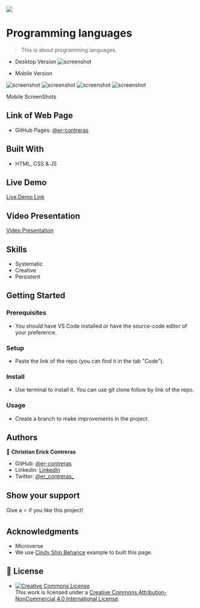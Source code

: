 
![](https://img.shields.io/badge/Microverse-blueviolet)

# Programming languages

> This is about programming languages.

- Desktop Version
![screenshot](./screen-shoots/DesktopScreenS.png)

- Mobile Version

![screenshot](./screen-shoots/mobileScreenS.png)
![screenshot](./screen-shoots/mobileSSbottom.png)
![screenshot](./screen-shoots/speakers.png)
![screenshot](./screen-shoots/Spekaers2.png)


Mobile ScreenShots

## Link of Web Page

- GitHub Pages: [@er-contreras](https://er-contreras.github.io/)

## Built With

- HTML, CSS & JS

## Live Demo

[Live Demo Link](https://er-contreras.github.io/first-capston/)

## Video Presentation

[Video Presentation](https://www.loom.com/share/67f5a6e944b44e33a81bcbf36ee36cfb)

## Skills

  - Systematic
  - Creative
  - Persistent

## Getting Started

### Prerequisites
  - You should have VS Code installed or have the source-code editor of your preference.
### Setup
  - Paste the link of the repo (you can find it in the tab "Code").
### Install
  - Use terminal to install it. You can use git clone follow by link of the repo.
### Usage
  - Create a branch to make improvements in the project.

## Authors

👤 **Christian Erick Contreras**

- GitHub: [@er-contreras](https://github.com/er-contreras)
- Linkedin: [LinkedIn](https://www.linkedin.com/in/er-contreras/)
- Twitter: [@er_contreras_](https://twitter.com/er_contreras_)

## Show your support

Give a ⭐️ if you like this project!

## Acknowledgments

- Microverse
- We use [Cindy Shin Behance](https://www.behance.net/gallery/29845175/CC-Global-Summit-2015) example to built this page.

## 📝 License

- <a rel="license" href="http://creativecommons.org/licenses/by-nc/4.0/"><img alt="Creative Commons License" style="border-width:0" src="https://i.creativecommons.org/l/by-nc/4.0/88x31.png" /></a><br />This work is licensed under a <a rel="license" href="http://creativecommons.org/licenses/by-nc/4.0/">Creative Commons Attribution-NonCommercial 4.0 International License</a>.
